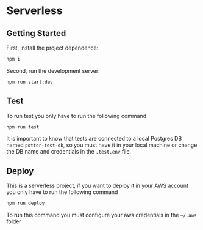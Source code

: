 # Serverless

## Getting Started

First, install the project dependence:

```bash
npm i
```

Second, run the development server:

```bash
npm run start:dev
```

## Test

To run test you only have to run the following command

```bash
npm run test
```

It is important to know that tests are connected to a local Postgres DB named `potter-test-db`, so you must have it in your local machine or change the DB name and credentials in the `.test.env` file.


## Deploy

This is a serverless project, if you want to deploy it in your AWS account you only have to run the following command

```bash
npm run deploy
```

To run this command you must configure your aws credentials in the `~/.aws` folder
